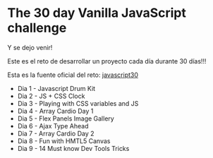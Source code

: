 # The 30 day Vanilla JavaScript challenge

Y se dejo venir! 

Este es el reto de desarrollar un proyecto cada día durante 30 días!!!

Esta es la fuente oficial del reto:
[javascript30](https://javascript30.com/)

* Dia 1 - Javascript Drum Kit
* Dia 2 - JS + CSS Clock
* Dia 3 - Playing with CSS variables and JS
* Dia 4 - Array Cardio  Day 1
* Dia 5 - Flex Panels Image Gallery
* Dia 6 - Ajax Type Ahead
* Dia 7 - Array Cardio Day 2
* Dia 8 - Fun with HMTL5 Canvas
* Dia 9 - 14 Must know Dev Tools Tricks




